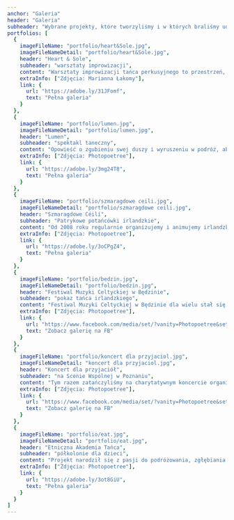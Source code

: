 ```yaml
---
anchor: "Galeria"
header: "Galeria"
subheader: "Wybrane projekty, które tworzyliśmy i w których braliśmy udział."
portfolios: [
  {
    imageFileName: "portfolio/heart&Sole.jpg",
    imageFileNameDetail: "portfolio/heart&Sole.jpg",
    header: "Heart & Sole",
    subheader: "warsztaty improwizacji",
    content: "Warsztaty improwizacji tańca perkusyjnego to przestrzeń, gdzie uczestnicy ryzykują rozwijaniem kreatywności, odkrywaniem odwagi, znajdowaniem samoakceptacji, odczuwaniem przyjemności, nawiązywaniem połączenia ze sobą, innymi uczestnikami oraz muzyką. Daty kolejnych planowanych spotkań znajdziecie w Aktualnościach.",
    extraInfo: ["Zdjęcia: Marianna Łakomy"],
    link: {
      url: "https://adobe.ly/31JFomf",
      text: "Pełna galeria"
    }
  },
  {
    imageFileName: "portfolio/lumen.jpg",
    imageFileNameDetail: "portfolio/lumen.jpg",
    header: "Lumen",
    subheader: "spektakl taneczny",
    content: "Opowieść o zgubieniu swej duszy i wyruszeniu w podróż, aby ją odnaleźć. Opowieść o zwątpieniu we własną siłę. Opowieść o poszukiwaniu własnej prawdy i wewnętrznego światła. Spektakl tancerzy ze społeczności EtnoBalans oraz tancerzy Swing Craze i utalentowanych muzyków sesyjnych stworzony z okazji 10-lecia Zespołu Tańca Irlandzkiego Celtica i wystawiony na deskach Sceny Wspólnej w Poznaniu.",
    extraInfo: ["Zdjęcia: Photopoetree"],
    link: {
      url: "https://adobe.ly/3mg24T8",
      text: "Pełna galeria"
    }
  },
  {
    imageFileName: "portfolio/szmaragdowe ceili.jpg",
    imageFileNameDetail: "portfolio/szmaragdowe ceili.jpg",
    header: "Szmaragdowe Céilí",
    subheader: "Patrykowe potańcówki irlandzkie",
    content: "Od 2008 roku regularnie organizujemy i animujemy irlandzkie imprezy céilí. Największa z nich - Szmaragdowe Céilí w Poznaniu - jest już stałym elementem obchodów Dni Świętego Patryka i jest organizowane pod auspicjami Fundacji Kultury Irlandzkiej. Są to jedyne w swoim rodzaju spotkania z energią irlandzkiego tańca i muzyki, a przede wszystkim spotkania z różnorodnymi ludźmi, których łączy wspólna pasja i miłość.",
    extraInfo: ["Zdjęcia: Photopoetree"],
    link: {
      url: "https://adobe.ly/3oCPgZ4",
      text: "Pełna galeria"
    }
  },
  {
    imageFileName: "portfolio/bedzin.jpg",
    imageFileNameDetail: "portfolio/bedzin.jpg",
    header: "Festiwal Muzyki Celtyckiej w Będzinie",
    subheader: "pokaz tańca irlandzkiego",
    content: "Festiwal Muzyki Celtyckiej w Będzinie dla wielu stał się symbolem i to tu właśnie wielu tancerzy i muzyków rozpoczynała swoją przygodę z kulturą celtycką. Bardzo ucieszyliśmy się z zaproszenia na scenę festiwalu i pomimo iście irlandzkiej pogody, bawiliśmy się wspaniale, a w naszych sercach zagościło dużo słońca.",
    extraInfo: ["Zdjęcia: Photopoetree"],
    link: {
      url: "https://www.facebook.com/media/set/?vanity=Photopoetree&set=a.1257887367656457",
      text: "Zobacz galerię na FB"
    }
  },
  {
    imageFileName: "portfolio/koncert dla przyjaciol.jpg",
    imageFileNameDetail: "koncert dla przyjaciol.jpg",
    header: "Koncert dla przyjaciół",
    subheader: "na Scenie Wspólnej w Poznaniu",
    content: "Tym razem zatańczyliśmy na charytatywnym koncercie organizowanym przez Zespół Szkół nr 1 w Poznaniu.",
    extraInfo: ["Zdjęcia: Photopoetree"],
    link: {
      url: "https://www.facebook.com/media/set/?vanity=Photopoetree&set=a.1202505003194694",
      text: "Zobacz galerię na FB"
    }
  },
  {
    imageFileName: "portfolio/eat.jpg",
    imageFileNameDetail: "portfolio/eat.jpg",
    header: "Etniczna Akademia Tańca",
    subheader: "półkolonie dla dzieci",
    content: "Projekt narodził się z pasji do podróżowania, zgłębiania wiedzy o różnych kulturach i potrzeby dzielenia się ideą, że wszyscy jesteśmy tak różni i tak podobni zarazem. Twórcze i inspirujące zajęcia dla dzieci w wieku 5-12 lat łączą taniec, muzykę, śpiew, gry lingwistyczne, zabawy plastyczne i wiele innych pasjonujących zajęć. Dzięki przyjaciołom (tancerzom, muzykom, gawędziarzom, nauczycielom) udało nam się stworzyć program edukacyjny, który jest przemyślany, zabawny i fascynujący. Do tej pory udało nam się odkryć takie rejony świata jak: Afryka, Ameryka, kraje arabskie, Brazylia, Francja, Hawaje, Indie, Izrael, Irlandia, Filipiny, Polska, Hiszpania.",
    extraInfo: ["Zdjęcia: Photopoetree"],
    link: {
      url: "https://adobe.ly/3ot8GiU",
      text: "Pełna galeria"
    }
  }
]
---
```

